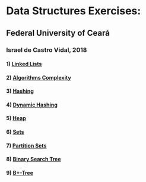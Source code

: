 # Data Structures Exercises:
## Federal University of Ceará
### Israel de Castro Vidal, 2018

#### 1) [Linked Lists](/Linked_Lists/)

#### 2) [Algorithms Complexity](/Algorithms_Complexity/)

#### 3) [Hashing](/Hash/Hash_Table/)

#### 4) [Dynamic Hashing](/Hash/Extendible_Hashing/)

#### 5) [Heap](/Heap/)

#### 6) [Sets](/Set/)

#### 7) [Partition Sets](/Partition/)

#### 8) [Binary Search Tree](/Binary_Search_Tree/)

#### 9) [B+-Tree]()
